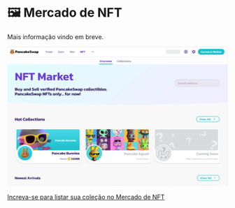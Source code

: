 # 🖼 Mercado de NFT

Mais informação vindo em breve.

![](../.gitbook/assets/screen-shot-2021-09-29-at-21.11.40.png)

[Increva-se para listar sua coleção no Mercado de NFT](../contact-us/nft-market-applications.md)
